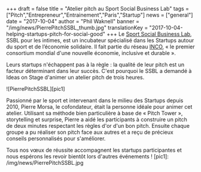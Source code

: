 +++
draft			= false 
title			= "Atelier pitch au Sport Social Business Lab"
tags			= ["Pitch","Entrepreneur","Entrainement","Paris","Startup"]
news			= ["general"]
date			= "2017-10-04"
author			= "Phil Waknell"
banner			= "/img/news/PierrePitchSSBL_thumb.jpg"
translationKey	= "2017-10-04-helping-startups-pitch-for-social-good"
+++
Le [Sport Social Business Lab](http://sport.socialbusinesslab.com), SSBL pour les intimes, est un incubateur spécialisé dans les Startups autour du sport et de l’économie solidaire. Il fait partie du réseau [INCO](http://inco.co.com), « le premier consortium mondial d'une nouvelle économie, inclusive et durable ».

Leurs startups n'échappent pas à la règle : la qualité de leur pitch est un facteur déterminant dans leur succès. C'est pourquoi le SSBL a demandé à Ideas on Stage d'animer un atelier pitch de trois heures.

![PierrePitchSSBL][pic1]

Passionné par le sport et intervenant dans le milieu des Startups depuis 2010, Pierre Morsa, le cofondateur, était la personne idéale pour animer cet atelier. Utilisant sa méthode bien particulière à base de « Pitch Tower », storytelling et surprise, Pierre a aidé les participants à construire un pitch de deux minutes respectant les règles d'or d'un bon pitch. Ensuite chaque groupe a pu réaliser son pitch face aux autres et a reçu de précieux conseils personnalisés pour s'améliorer.

Tous nos vœux de réussite accompagnent les startups participantes et nous espérons les revoir bientôt lors d'autres événements !
[pic1]: /img/news/PierrePitchSSBL.jpg